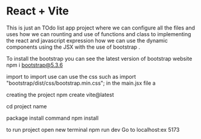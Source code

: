 # React + Vite

This is just an TOdo list app project where we can configure all the files and uses how we can rounting and use of functions and class to implementing the react and javascript expression how we can use the dynamic components using the JSX with the use of bootstrap .

To install the bootstrap  you can see the latest version of bootstrap website 
npm i bootstrap@5.3.6

import 
 to import use can use the css 
 such as 
 import "bootstrap/dist/css/bootstrap.min.css"; in the main.jsx file a



creating the project 
npm create vite@latest

cd project name 

package install command 
npm install


to run project open new terminal 
npm run dev 
Go to localhost:ex 5173
